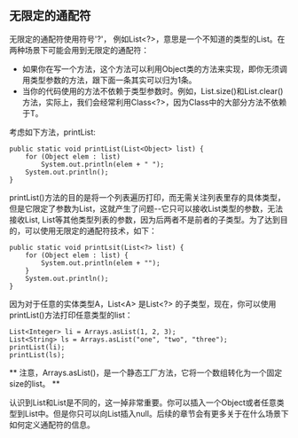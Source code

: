 ## 无限定的通配符

无限定的通配符使用符号'?'， 例如List<?>，意思是一个不知道的类型的List。在两种场景下可能会用到无限定的通配符：

* 如果你在写一个方法，这个方法可以利用Object类的方法来实现，即你无须调用类型参数的方法，跟下面一条其实可以归为1条。
* 当你的代码使用的方法不依赖于类型参数时。例如，List.size()和List.clear()方法，实际上，我们会经常利用Class<?>，因为Class<T>中的大部分方法不依赖于T。


考虑如下方法，printList:

```
public static void printList(List<Object> list) {
    for (Object elem : list)
        System.out.println(elem + " ");
    System.out.println();
}

```

printList()方法的目的是将一个列表遍历打印，而无需关注列表里存的具体类型，但是它限定了参数为List<Object>，这就产生了问题--它只可以接收List<Object>类型的参数，无法接收List<Integer>, List<String>等其他类型列表的参数，因为后两者不是前者的子类型。为了达到目的，可以使用无限定的通配符技术，如下：

```
public static void printLsit(List<?> list) {
	for (Object elem : list) {
		System.out.println(elem + "");
	}
	System.out.println();
}

```

因为对于任意的实体类型A，List\<A\> 是List\<?\> 的子类型，现在，你可以使用printList()方法打印任意类型的list：

```
List<Integer> li = Arrays.asList(1, 2, 3);
List<String> ls = Arrays.asList("one", "two", "three");
printList(li);
printList(ls);

```


** 注意，Arrays.asList()，是一个静态工厂方法，它将一个数组转化为一个固定size的list。 **


认识到List<?>和List<Object>是不同的，这一掉非常重要。你可以插入一个Object或者任意类型到List<Object>中。但是你只可以向List<?>插入null。后续的章节会有更多关于在什么场景下如何定义通配符的信息。




































